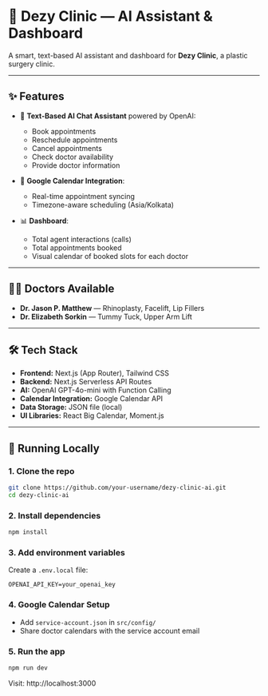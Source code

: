 
# 🏥 Dezy Clinic — AI Assistant & Dashboard

A smart, text-based AI assistant and dashboard for **Dezy Clinic**, a plastic surgery clinic.

---

## ✨ Features

- 💬 **Text-Based AI Chat Assistant** powered by OpenAI:
  - Book appointments
  - Reschedule appointments
  - Cancel appointments
  - Check doctor availability
  - Provide doctor information

- 📅 **Google Calendar Integration**:
  - Real-time appointment syncing
  - Timezone-aware scheduling (Asia/Kolkata)

- 📊 **Dashboard**:
  - Total agent interactions (calls)
  - Total appointments booked
  - Visual calendar of booked slots for each doctor

---

## 🧑‍⚕️ Doctors Available

- **Dr. Jason P. Matthew** — Rhinoplasty, Facelift, Lip Fillers  
- **Dr. Elizabeth Sorkin** — Tummy Tuck, Upper Arm Lift

---

## 🛠️ Tech Stack

- **Frontend:** Next.js (App Router), Tailwind CSS
- **Backend:** Next.js Serverless API Routes
- **AI:** OpenAI GPT-4o-mini with Function Calling
- **Calendar Integration:** Google Calendar API
- **Data Storage:** JSON file (local)
- **UI Libraries:** React Big Calendar, Moment.js

---

## 🧪 Running Locally

### 1. Clone the repo

```bash
git clone https://github.com/your-username/dezy-clinic-ai.git
cd dezy-clinic-ai
```

### 2. Install dependencies

```bash
npm install
```

### 3. Add environment variables

Create a `.env.local` file:

```
OPENAI_API_KEY=your_openai_key
```

### 4. Google Calendar Setup

- Add `service-account.json` in `src/config/`
- Share doctor calendars with the service account email

### 5. Run the app

```bash
npm run dev
```

Visit: http://localhost:3000
